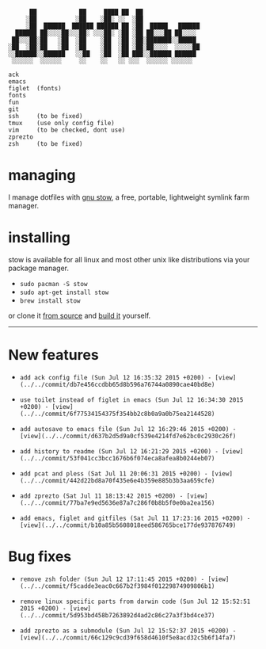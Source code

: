           ██            ██     ████ ██  ██                
         ░██           ░██    ░██░ ░░  ░██                
         ░██  ██████  ██████ ██████ ██ ░██  █████   ██████
      ██████ ██░░░░██░░░██░ ░░░██░ ░██ ░██ ██░░░██ ██░░░░ 
     ██░░░██░██   ░██  ░██    ░██  ░██ ░██░███████░░█████ 
    ░██  ░██░██   ░██  ░██    ░██  ░██ ░██░██░░░░  ░░░░░██
    ░░██████░░██████   ░░██   ░██  ░██ ███░░██████ ██████ 
     ░░░░░░  ░░░░░░     ░░    ░░   ░░ ░░░  ░░░░░░ ░░░░░░  

    ack
    emacs
    figlet  (fonts)
    fonts
    fun
    git
    ssh     (to be fixed)
    tmux    (use only config file)
    vim     (to be checked, dont use)
    zprezto
    zsh     (to be fixed)

managing
========

I manage dotfiles with [gnu stow](http://www.gnu.org/software/stow/), a
free, portable, lightweight symlink farm manager.

installing
==========

stow is available for all linux and most other unix like distributions
via your package manager.

-   `sudo pacman -S stow`
-   `sudo apt-get install stow`
-   `brew install stow`

or clone it [from source](https://savannah.gnu.org/git/?group=stow) and
[build it](http://git.savannah.gnu.org/cgit/stow.git/tree/INSTALL)
yourself.

------------------------------------------------------------------------

# New features

-     add ack config file (Sun Jul 12 16:35:32 2015 +0200) - [view](../../commit/db7e456ccdbb65d8b596a76744a0890cae40bd8e) 
-     use toilet instead of figlet in emacs (Sun Jul 12 16:34:30 2015 +0200) - [view](../../commit/6f77534154375f354bb2c8b0a9a0b75ea2144528) 
-     add autosave to emacs file (Sun Jul 12 16:29:46 2015 +0200) - [view](../../commit/d637b2d5d9a0cf539e4214fd7e62bc0c2930c26f) 
-     add history to readme (Sun Jul 12 16:21:29 2015 +0200) - [view](../../commit/53f041cc3bcc1676b6f074eca8afea8b0244eb07) 
-     add pcat and pless (Sat Jul 11 20:06:31 2015 +0200) - [view](../../commit/442d22bd8a70f435e6e4b359e885b3b3aa659cfe) 
-     add zprezto (Sat Jul 11 18:13:42 2015 +0200) - [view](../../commit/77ba7e9ed5636e87a7c286f0b8b5f0e0ba2ea156) 
-     add emacs, figlet and gitfiles (Sat Jul 11 17:23:16 2015 +0200) - [view](../../commit/b10a85b5608018eed586765bce177de937876749) 

# Bug fixes

-     remove zsh folder (Sun Jul 12 17:11:45 2015 +0200) - [view](../../commit/f5cadde3eac0c667b2f3984f01229874909806b1) 
-     remove linux specific parts from darwin code (Sun Jul 12 15:52:51 2015 +0200) - [view](../../commit/5d953bd458b7263892d4ad2c86c27a3f3bd4ce37) 
-     add zprezto as a submodule (Sun Jul 12 15:52:37 2015 +0200) - [view](../../commit/66c129c9cd39f658d4610f5e8acd32c5b6f14fa7) 

